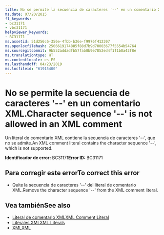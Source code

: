 ```yaml
---
title: No se permite la secuencia de caracteres '--' en un comentario XML.
ms.date: 07/20/2015
f1_keywords:
- bc31171
- vbc31171
helpviewer_keywords:
- BC31171
ms.assetid: 51d256c6-356e-4fbb-b36e-f9976f412307
ms.openlocfilehash: 2506619174885f88d7b9d70003677f5554b54764
ms.sourcegitcommit: 9b552addadfb57fab0b9e7852ed4f1f1b8a42f8e
ms.translationtype: HT
ms.contentlocale: es-ES
ms.lasthandoff: 04/23/2019
ms.locfileid: "61915400"
---
```

# <a name="character-sequence----is-not-allowed-in-an-xml-comment"></a><span data-ttu-id="6400f-102">No se permite la secuencia de caracteres '--' en un comentario XML.</span><span class="sxs-lookup"><span data-stu-id="6400f-102">Character sequence '--' is not allowed in an XML comment</span></span>
<span data-ttu-id="6400f-103">Un literal de comentario XML contiene la secuencia de caracteres '--', que no se admite.</span><span class="sxs-lookup"><span data-stu-id="6400f-103">An XML comment literal contains the character sequence '--', which is not supported.</span></span>  
  
 <span data-ttu-id="6400f-104">**Identificador de error:** BC31171</span><span class="sxs-lookup"><span data-stu-id="6400f-104">**Error ID:** BC31171</span></span>  
  
## <a name="to-correct-this-error"></a><span data-ttu-id="6400f-105">Para corregir este error</span><span class="sxs-lookup"><span data-stu-id="6400f-105">To correct this error</span></span>  
  
- <span data-ttu-id="6400f-106">Quite la secuencia de caracteres '--' del literal de comentario XML.</span><span class="sxs-lookup"><span data-stu-id="6400f-106">Remove the character sequence '--' from the XML comment literal.</span></span>  
  
## <a name="see-also"></a><span data-ttu-id="6400f-107">Vea también</span><span class="sxs-lookup"><span data-stu-id="6400f-107">See also</span></span>

- [<span data-ttu-id="6400f-108">Literal de comentario XML</span><span class="sxs-lookup"><span data-stu-id="6400f-108">XML Comment Literal</span></span>](../../visual-basic/language-reference/xml-literals/xml-comment-literal.md)
- [<span data-ttu-id="6400f-109">Literales XML</span><span class="sxs-lookup"><span data-stu-id="6400f-109">XML Literals</span></span>](../../visual-basic/language-reference/xml-literals/index.md)
- [<span data-ttu-id="6400f-110">XML</span><span class="sxs-lookup"><span data-stu-id="6400f-110">XML</span></span>](../../visual-basic/programming-guide/language-features/xml/index.md)
